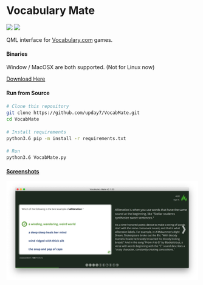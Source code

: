 # Vocabulary Mate 
![](https://img.shields.io/github/release/upday7/VocabMate.svg?style=flat-square)
![](https://img.shields.io/github/downloads/upday7/VocabMate/total.svg?style=flat-square)

QML interface for  [Vocabulary.com](https://www.vocabulary.com/play/) games.

#### Binaries
Window / MacOSX are both supported. (Not for Linux now)

[Download Here](https://github.com/upday7/VocabMate/releases/latest)

#### Run from Source

```bash
# Clone this repository
git clone https://github.com/upday7/VocabMate.git
cd VocabMate

# Install requirements
python3.6 pip -m install -r requirements.txt

# Run
python3.6 VocabMate.py
```

#### [Screenshots](docs/screens)

![](docs/screens/main.jpg) 